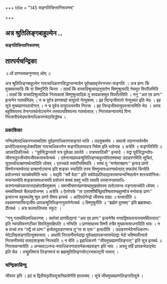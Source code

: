 +++
title = "145 सङ्गतिचिन्तानिरूपणम्"

+++


## अत्र श्रुतिलिङ्गबाहुल्येन ..

**सङ्गतिचिन्तानिरूपणम्**

## **तात्पर्यचन्द्रिका**

॥ ओं प्राणस्तथानुगमाद् ओम् ॥

अत्र श्रुतिलिङ्गबाहुल्येन गायत्र्यधिकरणसिद्धान्तन्यायेन पूर्वपक्षप्रवृत्तेरनन्तर-सङ्गतिः । अत्र प्राणः किं मुख्यवाय्वादिः किं वा विष्णुरिति चिन्ता । तदर्थं किं वाय्वादिश्रुत्याद्यनुसारेण विष्णुश्रुत्यादि नेयमुत विपरीतमिति । तदर्थं किं वाय्वादिश्रुत्यादिकं निरवकाशं विष्णुश्रुत्यादिकं तु सावकाशमुत विपरीतमिति । ननु ‘‘अत एव प्राणः’’ इत्यनेन गतार्थमिदम् । न च पूर्वत्र प्राणशब्दो वायुपरो नेत्युक्तम् । इह त्विन्द्रजीवपरो नेत्युच्यत इति भेदः । इह सूत्रे मुख्यप्राणपदायोगात् । न च पूर्वत्र वायुपरत्वस्यैव निरासः । इह त्विन्द्रजीववायुपरत्वानामिति भेदः । अस्य बहुविषयस्य तेनागतार्थत्वेऽप्यनेन तस्याल्पविषयस्य गतार्थत्वात् । निरासकन्यायभेदं विना निरसनीयभेदमात्रेणाधिकरणभेदासिद्धेश्च ।

### **प्रकाशिका**

नन्विदमेतदधिकरणभाष्यदिशा पूर्वप्राणाधिकरणसङ्गतं भाति । तदयुक्तमेव । तथात्वे तदानन्तर्यस्यैव प्राप्तेरित्यतस्सुधोक्तदिशा गायत्र्यधिकरणेन सङ्गतिलाभादत्र निवेश इति भावेनाह ॥ अत्रेति ॥ सङ्गतिरिति ॥ आपवादिकीत्यर्थः । ‘‘पूर्वसिद्धान्ततो यत्र पूर्वपक्षः प्रवर्तते । तत्रापवादिकी’’ इत्यादेः । यद्वा पूर्वसिद्धान्तोप-जीवनादुपजीव्योपजीवकत्वरूपेत्यर्थः । एतेनान्यप्रापकश्रुतिलिङ्गबाहुल्योपेताश्शब्दा उदाहरणमिति सूचितं, सूत्रस्योपलक्षणार्थत्वादिति ध्येयम् । एतच्चाग्रे स्पष्टीभविष्यति । भाष्यं तु ‘‘मनोवाक्प्राणः’’ इत्यत्र प्राणो विष्णोरन्यश्चेत्तदा प्राक्तनोऽप्यन्य इति शङ्का स्यादिति तस्य विष्णुत्वावधारणार्थत्वात् सफलेयं चिन्तेति प्रयोजनपरं व्याख्येयमिति भावः । यद्यपि ‘‘सर्वे वेदाः’’ इति सर्ववेदप्रतिपाद्यत्वस्याप्यन्यनिष्ठत्वेन शास्त्रयोनित्व-मप्यन्यस्येति शङ्कासमाधानमपि प्रयोजनं शक्यं वक्तुं भाति तथापि तस्यानन्दमयाधि-करणानाक्षेपकत्वात्तदाक्षेपायैवमुक्तम् । समन्वीयमानप्राणशब्दमुखाक्षेपस्य ततोऽप्यन्त-रङ्गत्वाच्चेति ध्येयम् । समर्थयिष्यते चैतत्प्रयोजनम् ॥ अत्रेति ॥ ऐतरेयके ‘‘ता एताश्शीर्षंच्छ्रियश्श्रिताश्चक्षुश्श्रोत्रं मनोवाक् प्राणः’’ इत्यारभ्य बहुस्थलेषु श्रुतः प्राणो विषय इत्यर्थः । आदिपदेनेन्द्रो जीवश्च ग्राह्यः ॥ वाय्वादीति ॥ वक्ष्यमाणवाय्विन्द्रजीव-प्रापकश्रुतिलिङ्गानुसारेणेत्यर्थः ॥ विष्णुश्रुतीति ॥ ‘‘ब्रह्मेमं पुरुषम्’’ इति ब्रह्मशब्दा-दीत्यर्थः । अत्र फलफलिभावः स्फुटः ।

‘‘ननु गतार्थमिदमधिकरणम् । सर्वासां प्राणविद्यानां ‘‘अत एव प्राणः’’ इत्यनेनैव भगवद्विषयतायास्समर्थितत्वात्’’ इति न्यायविवरणटीकां विवरितुमाक्षिपति ॥ नन्विति ॥ प्राणशब्दस्य विष्णौ तत्रैव मुख्यत्वसाधनादिति भावः । न च वाच्यं तत्र ‘‘तद्वै त्वं प्राणः’’ इत्येतदुदाहरणमत्र तु‘‘ता वा एताः’’ इत्यादीति । उदाहरणभेदेनाधिकरण-भेदेऽतिप्रसङ्गादित्युक्तत्वात् । अथापि निरसनीयभेदाद्वा पूर्वपक्षप्रापकन्यायभेदाद्वा भेदो भविष्यतीत्यतो निरसनीयभेदं तावदाशङ्क्य निरस्यति ॥ न चेति ॥ इहाधिकरणे ‘‘जीवमुख्यप्राणलिङ्गात्’’ इति सूत्र इत्यर्थः ॥ निरासकन्यायेति ॥ अन्यथाऽऽनन्द-मयाधिकरणादावनेकत्वप्रसङ्ग इति भावः । अस्तु तर्हि प्रापकभेदाद्भेद इति चेन्न । तच्छ्रुतिमात्रं लिङ्गमात्रं वा ब्रह्मश्रुतिलिङ्गयोर(रभावात्)पि भावात् ।

### **चन्द्रिकाबिन्दु**

जीवपर इति । इदं च द्वितीयतृतीयसूत्राभिप्रायेणेति ज्ञातव्यम् । सूत्रे जीवमुख्यप्राणलिङ्गादिसूत्रे ।

